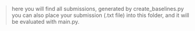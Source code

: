> here you will find all submissions, generated by create_baselines.py
> you can also place your submission (.txt file) into this folder, and it
    will be evaluated with main.py.
